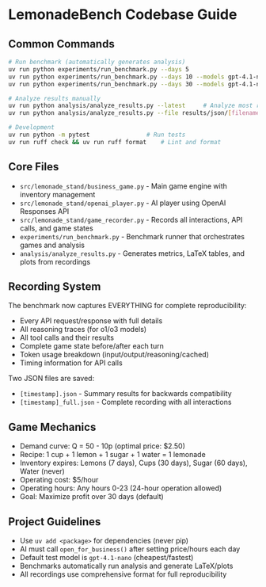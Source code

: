 # LemonadeBench Codebase Guide

## Common Commands
```bash
# Run benchmark (automatically generates analysis)
uv run python experiments/run_benchmark.py --days 5                                        # Simple test
uv run python experiments/run_benchmark.py --days 10 --models gpt-4.1-nano o4-mini      # Research run
uv run python experiments/run_benchmark.py --days 30 --models gpt-4.1-nano gpt-4.1-mini gpt-4.1 o4-mini o3  # Full benchmark

# Analyze results manually
uv run python analysis/analyze_results.py --latest     # Analyze most recent results
uv run python analysis/analyze_results.py --file results/json/[filename]_full.json

# Development
uv run python -m pytest                # Run tests
uv run ruff check && uv run ruff format    # Lint and format
```

## Core Files
- `src/lemonade_stand/business_game.py` - Main game engine with inventory management
- `src/lemonade_stand/openai_player.py` - AI player using OpenAI Responses API  
- `src/lemonade_stand/game_recorder.py` - Records all interactions, API calls, and game states
- `experiments/run_benchmark.py` - Benchmark runner that orchestrates games and analysis
- `analysis/analyze_results.py` - Generates metrics, LaTeX tables, and plots from recordings

## Recording System
The benchmark now captures EVERYTHING for complete reproducibility:
- Every API request/response with full details
- All reasoning traces (for o1/o3 models)
- All tool calls and their results
- Complete game state before/after each turn
- Token usage breakdown (input/output/reasoning/cached)
- Timing information for API calls

Two JSON files are saved:
- `[timestamp].json` - Summary results for backwards compatibility
- `[timestamp]_full.json` - Complete recording with all interactions

## Game Mechanics
- Demand curve: Q = 50 - 10p (optimal price: $2.50)
- Recipe: 1 cup + 1 lemon + 1 sugar + 1 water = 1 lemonade
- Inventory expires: Lemons (7 days), Cups (30 days), Sugar (60 days), Water (never)
- Operating cost: $5/hour
- Operating hours: Any hours 0-23 (24-hour operation allowed)
- Goal: Maximize profit over 30 days (default)

## Project Guidelines
- Use `uv add <package>` for dependencies (never pip)
- AI must call `open_for_business()` after setting price/hours each day
- Default test model is `gpt-4.1-nano` (cheapest/fastest)
- Benchmarks automatically run analysis and generate LaTeX/plots
- All recordings use comprehensive format for full reproducibility